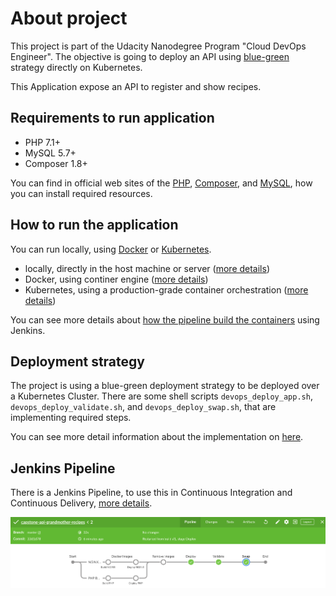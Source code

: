 # About project

This project is part of the Udacity Nanodegree Program "Cloud DevOps Engineer". The objective is going to deploy an API using [blue-green](https://martinfowler.com/bliki/BlueGreenDeployment.html) strategy directly on Kubernetes.

This Application expose an API to register and show recipes.

## Requirements to run application

* PHP 7.1+
* MySQL 5.7+
* Composer 1.8+

You can find in official web sites of the [PHP](https://www.php.net/downloads.php#v7.1.32), [Composer](https://getcomposer.org/doc/00-intro.md), and [MySQL](https://www.mysql.com), how you can install required resources.

## How to run the application

You can run locally, using [Docker](https://www.docker.com/) or [Kubernetes](https://kubernetes.io).

* locally, directly in the host machine or server ([more details](./docs/how-to-run-application-locally.md))
* Docker, using continer engine ([more details](./docs/how-to-use-docker-to-application.md))
* Kubernetes, using a production-grade container orchestration ([more details](./docs/how-to-use-kubernetes-to-application.md))

You can see more details about [how the pipeline build the containers](./docs/how-to-pipeline-build-containers.md) using Jenkins.

## Deployment strategy

The project is using a blue-green deployment strategy to be deployed over a Kubernetes Cluster. There are some shell scripts `devops_deploy_app.sh`, `devops_deploy_validate.sh`, and `devops_deploy_swap.sh`, that are implementing required steps.

You can see more detail information about the implementation on [here](./docs/how-was-implemented-blue-green-deployment.md).

## Jenkins Pipeline

There is a Jenkins Pipeline, to use this in Continuous Integration and Continuous Delivery, [more details](./docs/how-to-execute-pipeline.md).

![alt jenkins pipeline](./docs/images/pipeline/jenkins-pipeline-first-execution.png)